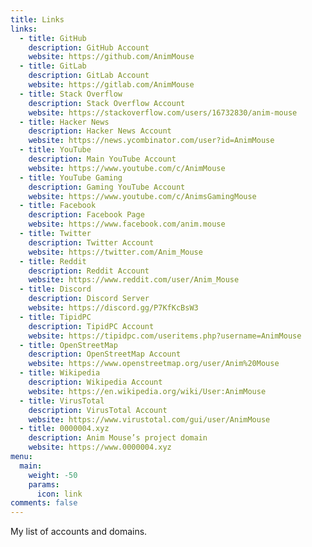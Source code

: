 ```yaml
---
title: Links
links:
  - title: GitHub
    description: GitHub Account
    website: https://github.com/AnimMouse
  - title: GitLab
    description: GitLab Account
    website: https://gitlab.com/AnimMouse
  - title: Stack Overflow
    description: Stack Overflow Account
    website: https://stackoverflow.com/users/16732830/anim-mouse
  - title: Hacker News
    description: Hacker News Account
    website: https://news.ycombinator.com/user?id=AnimMouse
  - title: YouTube
    description: Main YouTube Account
    website: https://www.youtube.com/c/AnimMouse
  - title: YouTube Gaming
    description: Gaming YouTube Account
    website: https://www.youtube.com/c/AnimsGamingMouse
  - title: Facebook
    description: Facebook Page
    website: https://www.facebook.com/anim.mouse
  - title: Twitter
    description: Twitter Account
    website: https://twitter.com/Anim_Mouse
  - title: Reddit
    description: Reddit Account
    website: https://www.reddit.com/user/Anim_Mouse
  - title: Discord
    description: Discord Server
    website: https://discord.gg/P7KfKcBsW3
  - title: TipidPC
    description: TipidPC Account
    website: https://tipidpc.com/useritems.php?username=AnimMouse
  - title: OpenStreetMap
    description: OpenStreetMap Account
    website: https://www.openstreetmap.org/user/Anim%20Mouse
  - title: Wikipedia
    description: Wikipedia Account
    website: https://en.wikipedia.org/wiki/User:AnimMouse
  - title: VirusTotal
    description: VirusTotal Account
    website: https://www.virustotal.com/gui/user/AnimMouse
  - title: 0000004.xyz
    description: Anim Mouse’s project domain
    website: https://www.0000004.xyz
menu:
  main:
    weight: -50
    params:
      icon: link
comments: false
---
```

My list of accounts and domains.